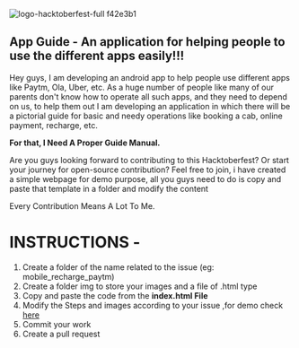 ![logo-hacktoberfest-full f42e3b1](https://user-images.githubusercontent.com/60023906/136013441-5e3fc354-21de-48b6-8917-3fa4f71aa184.png)


## App Guide - An application for helping people to use the different apps easily!!!
Hey guys, I am developing an android app to help people use different apps like Paytm, Ola, Uber, etc. As a huge number of people like many of our parents don't know how to operate all such apps, and they need to depend on us, to help them out I am developing an application in which there will be a pictorial guide for basic and needy operations like booking a cab, online payment, recharge, etc.

**For that, I Need A Proper Guide Manual.**

Are you guys looking forward to contributing to this Hacktoberfest? Or start your journey for open-source contribution?
Feel free to join, i have created a simple webpage for demo purpose, all you guys need to do is copy and paste that template in a folder and modify the content

Every Contribution Means A Lot To Me.


# INSTRUCTIONS -

1. Create a folder of the name related to the issue (eg: mobile_recharge_paytm)
2. Create a folder img to store your images and a file of .html type
3. Copy and paste the code from the **index.html File**
4. Modify the Steps and images according to your issue ,for demo check [here](https://cmvyas.github.io/App_Guide/)
5. Commit your work
6. Create a pull request





